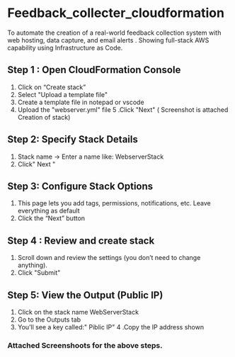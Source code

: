 # Feedback_collecter_cloudformation
To automate the creation of a real-world feedback collection system with web hosting, data capture, and email alerts . Showing full-stack AWS capability using Infrastructure as Code.

## Step 1 : Open CloudFormation Console
1. Click on “Create stack”
2. Select "Upload a template file"
3. Create a template file in notepad or vscode
4. Upload the "webserver.yml" file
5 .Click "Next" ( Screenshot is attached Creation of stack)

## Step 2: Specify Stack Details
1. Stack name → Enter a name like: WebserverStack
2. Click" Next "

## Step 3: Configure Stack Options
1. This page lets you add tags, permissions, notifications, etc.
Leave everything as default
2. Click the “Next” button
   
## Step 4 : Review and create stack
1. Scroll down and review the settings (you don’t need to change anything).
2. Click "Submit"
   
## Step 5: View the Output (Public IP)
1. Click on the stack name WebServerStack
2. Go to the Outputs tab
3. You’ll see a key called:" Piblic IP"
4 .Copy the IP address shown

### Attached Screenshoots for the above steps.
